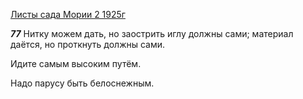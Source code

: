 
[Листы сада Мории 2 1925г](https://127.0.0.1:4002/agni/1925)

___77___
Нитку можем дать, но заострить иглу должны сами; материал даётся, но проткнуть должны сами.   

Идите самым высоким путём.   

Надо парусу быть белоснежным.   

